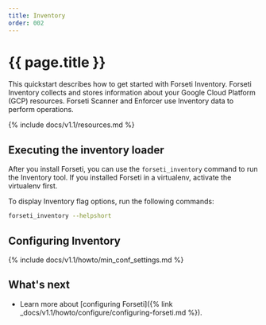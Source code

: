 ```yaml
---
title: Inventory
order: 002
---
```

# {{ page.title }}

This quickstart describes how to get started with Forseti Inventory. Forseti
Inventory collects and stores information about your Google Cloud Platform
(GCP) resources. Forseti Scanner and Enforcer use Inventory data to
perform operations.

{% include docs/v1.1/resources.md %}

## Executing the inventory loader

After you install Forseti, you can use the `forseti_inventory` command to
run the Inventory tool. If you installed Forseti in a virtualenv, activate
the virtualenv first.


To display Inventory flag options, run the following commands:

  ```bash
  forseti_inventory --helpshort
  ```

## Configuring Inventory

{% include docs/v1.1/howto/min_conf_settings.md %}

## What's next
- Learn more about [configuring Forseti]({% link _docs/v1.1/howto/configure/configuring-forseti.md %}).
